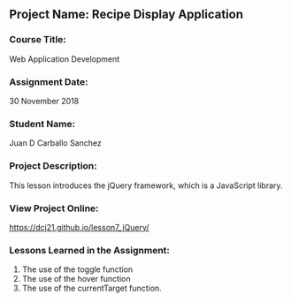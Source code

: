## Project Name:  Recipe Display Application

### Course Title:
Web Application Development

### Assignment Date:  
30 November 2018

### Student Name:  
Juan D Carballo Sanchez

### Project Description:
This lesson introduces the jQuery framework, which is a JavaScript library.

### View Project Online:
https://dcj21.github.io/lesson7_jQuery/

### Lessons Learned in the Assignment:
1.  The use of the toggle function 
2.  The use of the hover function
3.  The use of the currentTarget function.
